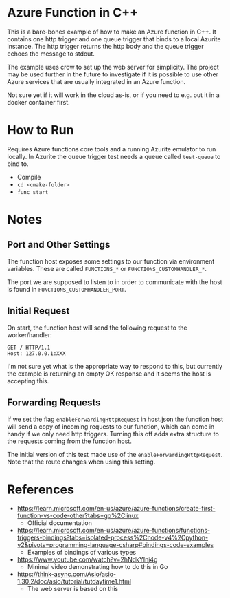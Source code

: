 # Azure Function in C++

This is a bare-bones example of how to make an Azure function in C++. It contains one http trigger and one queue trigger 
that binds to a local Azurite instance. The http trigger returns the http body and the queue trigger echoes the message
to stdout.

The example uses crow to set up the web server for simplicity. The project may be used
further in the future to investigate if it is possible to use other Azure services that are usually
integrated in an Azure function.

Not sure yet if it will work in the cloud as-is, or if you need to e.g. put it in a docker container first.

# How to Run

Requires Azure functions core tools and a running Azurite emulator to run locally. In Azurite the queue trigger test needs a queue called `test-queue` to bind to.

- Compile
- `cd <cmake-folder>`
- `func start`

# Notes

## Port and Other Settings

The function host exposes some settings to our function via environment variables. These are called `FUNCTIONS_*` or `FUNCTIONS_CUSTOMHANDLER_*`.

The port we are supposed to listen to in order to communicate with the host is found in `FUNCTIONS_CUSTOMHANDLER_PORT`.

## Initial Request

On start, the function host will send the following request to the worker/handler:

```
GET / HTTP/1.1
Host: 127.0.0.1:XXX
```

I'm not sure yet what is the appropriate way to respond to this, but currently the example is returning an empty OK response
and it seems the host is accepting this.

## Forwarding Requests

If we set the flag `enableForwardingHttpRequest` in host.json the function host will send a copy of incoming requests
to our function, which can come in handy if we only need http triggers. Turning this off adds extra structure to the
requests coming from the function host.

The initial version of this test made use of the `enableForwardingHttpRequest`. Note that the route changes when using this setting.

# References

- https://learn.microsoft.com/en-us/azure/azure-functions/create-first-function-vs-code-other?tabs=go%2Clinux
  - Official documentation
- https://learn.microsoft.com/en-us/azure/azure-functions/functions-triggers-bindings?tabs=isolated-process%2Cnode-v4%2Cpython-v2&pivots=programming-language-csharp#bindings-code-examples
  - Examples of bindings of various types
- https://www.youtube.com/watch?v=2hNdkYInj4g
    - Minimal video demonstrating how to do this in Go
- https://think-async.com/Asio/asio-1.30.2/doc/asio/tutorial/tutdaytime1.html
  - The web server is based on this
